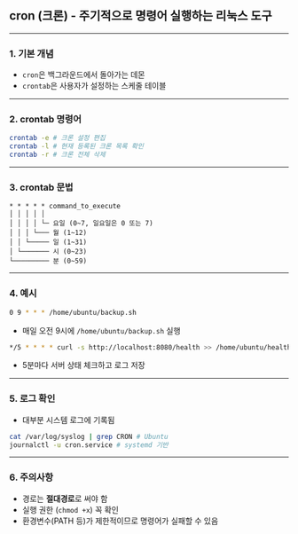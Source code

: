 ## cron (크론) - 주기적으로 명령어 실행하는 리눅스 도구
---
### 1. 기본 개념
- `cron`은 백그라운드에서 돌아가는 데몬
- `crontab`은 사용자가 설정하는 스케줄 테이블
---
### 2. crontab 명령어
```bash
crontab -e # 크론 설정 편집
crontab -l # 현재 등록된 크론 목록 확인
crontab -r # 크론 전체 삭제
```
---
### 3. crontab 문법
```
* * * * * command_to_execute
│ │ │ │ │
│ │ │ │ └─ 요일 (0~7, 일요일은 0 또는 7)
│ │ │ └─── 월 (1~12)
│ │ └───── 일 (1~31)
│ └─────── 시 (0~23)
└───────── 분 (0~59)
```
---
### 4. 예시
```bash
0 9 * * * /home/ubuntu/backup.sh
```
- 매일 오전 9시에 `/home/ubuntu/backup.sh` 실행
```bash
*/5 * * * * curl -s http://localhost:8080/health >> /home/ubuntu/health.log
```
- 5분마다 서버 상태 체크하고 로그 저장
---
### 5. 로그 확인
- 대부분 시스템 로그에 기록됨
```bash
cat /var/log/syslog | grep CRON # Ubuntu
journalctl -u cron.service # systemd 기반
```
---
### 6. 주의사항
- 경로는 **절대경로**로 써야 함
- 실행 권한 (`chmod +x`) 꼭 확인
- 환경변수(PATH 등)가 제한적이므로 명령어가 실패할 수 있음
